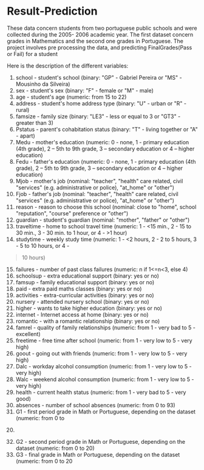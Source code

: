 # Result-Prediction
These data concern students from two portuguese public schools and were collected during the 2005- 2006 academic year. The first dataset concern grades in Mathematics and the second one grades in  Portuguese. The project involves pre processing the data, and predicting FinalGrades(Pass or Fail) for a student

Here is the description of the different variables:
1. school - student's school (binary: "GP" - Gabriel Pereira or "MS" - Mousinho da Silveira)
2. sex - student's sex (binary: "F" - female or "M" - male)
3. age - student's age (numeric: from 15 to 22)
4. address - student's home address type (binary: "U" - urban or "R" - rural)
5. famsize - family size (binary: "LE3" - less or equal to 3 or "GT3" - greater than 3)
6. Pstatus - parent's cohabitation status (binary: "T" - living together or "A" - apart)
7. Medu - mother's education (numeric: 0 - none, 1 - primary education (4th grade), 2 – 5th to 
9th grade, 3 – secondary education or 4 – higher education)
8. Fedu - father's education (numeric: 0 - none, 1 - primary education (4th grade), 2 – 5th to 9th 
grade, 3 – secondary education or 4 – higher education)
9. Mjob - mother's job (nominal: "teacher", "health" care related, civil "services" (e.g. 
administrative or police), "at_home" or "other")
10. Fjob - father's job (nominal: "teacher", "health" care related, civil "services" (e.g. 
administrative or police), "at_home" or "other")
11. reason - reason to choose this school (nominal: close to "home", school "reputation", "course" 
preference or "other")
12. guardian - student's guardian (nominal: "mother", "father" or "other")
13. traveltime - home to school travel time (numeric: 1 - <15 min., 2 - 15 to 30 min., 3 - 30 min. to 
1 hour, or 4 - >1 hour)
14. studytime - weekly study time (numeric: 1 - <2 hours, 2 - 2 to 5 hours, 3 - 5 to 10 hours, or 4 -
>10 hours)
15. failures - number of past class failures (numeric: n if 1<=n<3, else 4)
16. schoolsup - extra educational support (binary: yes or no)
17. famsup - family educational support (binary: yes or no)
18. paid - extra paid maths classes (binary: yes or no)
19. activities - extra-curricular activities (binary: yes or no)
20. nursery - attended nursery school (binary: yes or no)
21. higher - wants to take higher education (binary: yes or no)
22. internet - Internet access at home (binary: yes or no)
23. romantic - with a romantic relationship (binary: yes or no)
24. famrel - quality of family relationships (numeric: from 1 - very bad to 5 - excellent)
25. freetime - free time after school (numeric: from 1 - very low to 5 - very high)
26. goout - going out with friends (numeric: from 1 - very low to 5 - very high)
27. Dalc - workday alcohol consumption (numeric: from 1 - very low to 5 - very high)
28. Walc - weekend alcohol consumption (numeric: from 1 - very low to 5 - very high)
29. health - current health status (numeric: from 1 - very bad to 5 - very good)
30. absences - number of school absences (numeric: from 0 to 93)
31. G1 - first period grade in Math or Portuguese, depending on the dataset (numeric: from 0 to 
20)
32. G2 - second period grade in Math or Portuguese, depending on the dataset (numeric: from 0 
to 20)
33. G3 - final grade in Math or Portuguese, depending on the dataset (numeric: from 0 to 20
